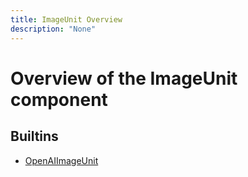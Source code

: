 ```yaml
---
title: ImageUnit Overview
description: "None"
---
```

# Overview of the ImageUnit component
## Builtins
* [OpenAIImageUnit](/docs/components/imageunit/openaiimageunit/)